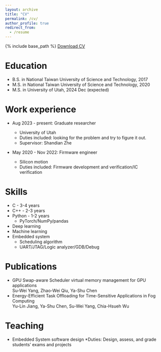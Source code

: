 ```yaml
---
layout: archive
title: "CV"
permalink: /cv/
author_profile: true
redirect_from:
  - /resume
---
```


{% include base_path %}
[Download CV]([https://link-url-here.org](https://github.com/suweiyang0106/suweiyang0106.github.io/blob/master/_pages/CV.pdf))

Education
======
* B.S. in National Taiwan University of Science and Technology, 2017
* M.S. in National Taiwan University of Science and Technology, 2020
* M.S. in University of Utah, 2024 Dec (expected)

Work experience
======
* Aug 2023 - present: Graduate researcher
  * University of Utah
  * Duties included: looking for the problem and try to figure it out.
  * Supervisor: Shandian Zhe

* May 2020 - Nov 2022: Firmware engineer
  * Silicon motion
  * Duties included: Firmware development and verification/IC verification
  
Skills
======
* C - 3-4 years
* C++ - 2-3 years
* Python - 1-2 years
  * PyTorch/NumPy/pandas
* Deep learning
* Machine learning
* Embedded system
  * Scheduling algorithm
  * UART/JTAG/Logic analyzer/GDB/Debug

Publications
======
  * GPU Swap-aware Scheduler virtual memory management for GPU applications<br />
    Su-Wei Yang, Zhao-Wei Qiu, Ya-Shu Chen
  * Energy-Efficient Task Offloading for Time-Sensitive Applications in Fog Computing<br />
    Yu-Lin Jiang, Ya-Shu Chen, Su-Wei Yang, Chia-Hsueh Wu
    
Teaching
======
  * Embedded System software design
    *Duties: Design, assess, and grade students’ exams and projects 
